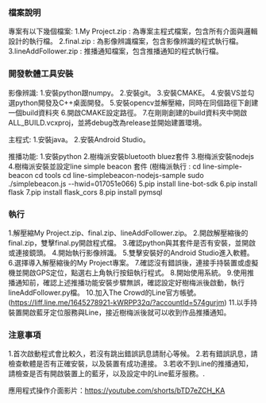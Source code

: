 ### 檔案說明 ###
 專案有以下幾個檔案:
   1.My Project.zip : 為專案主程式檔案，包含所有介面與邏輯設計的執行檔。
   2.final.zip : 為影像辨識檔案，包含影像辨識的程式執行檔。
   3.lineAddFollower.zip : 推播通知檔案，包含推播通知的程式執行檔。

### 開發軟體工具安裝 ###
 影像辨識:
   1.安裝python跟numpy。
   2.安裝git。
   3.安裝CMAKE。
   4.安裝VS並勾選python開發及C++桌面開發。
   5.安裝opencv並解壓縮，同時在同個路徑下創建一個build資料夾
   6.開啟CMAKE設定路徑。
   7.在剛剛創建的build資料夾中開啟ALL_BUILD.vcxproj，並將debug改為release並開始建置環境。
 
 主程式:
   1.安裝java。
   2.安裝Android Studio。

 推播功能:
   1.安裝python
   2.樹梅派安裝bluetooth bluez套件
   3.樹梅派安裝nodejs
   4.樹梅派安裝並設定line simple beacon 套件 
     (樹梅派執行 : cd line-simple-beacon
		   cd tools
		   cd line-simplebeacon-nodejs-sample
		   sudo ./simplebeacon.js --hwid=017051e066)
   5.pip install line-bot-sdk
   6.pip install flask
   7.pip install flask_cors
   8.pip install pymsql
   
### 執行 ###
 1.解壓縮My Project.zip、final.zip、lineAddFollower.zip。
 2.開啟解壓縮後的final.zip，雙擊final.py開啟程式檔。
 3.確認python與其套件是否有安裝，並開啟或連接鏡頭。
 4.開始執行影像辨識。
 5.雙擊安裝好的Android Studio進入軟體。
 6.選擇導入解壓縮後的My Project專案。
 7.確認沒有錯誤後，連接手持裝置或虛擬機並開啟GPS定位，點選右上角執行按鈕執行程式。
 8.開始使用系統。
 9.使用推播通知前，確認上述推播功能安裝步驟無誤，確認設定好樹梅派後啟動，執行lineAddFollower.py檔。
 10.加入The Crowd的Line官方帳號。(https://liff.line.me/1645278921-kWRPP32q/?accountId=574gurjm)
 11.以手持裝置開啟藍牙定位服務與Line，接近樹梅派後就可以收到作品推播通知。


### 注意事項 ###
 1.首次啟動程式會比較久，若沒有跳出錯誤訊息請耐心等候。
 2.若有錯誤訊息，請檢查軟體是否有正確安裝，以及裝置有成功連接。
 3.若收不到Line的推播通知，請檢查是否有開啟裝置上的藍牙，以及設定中的Line藍牙服務。.

 應用程式操作介面影片：https://youtube.com/shorts/bTD7eZCH_KA
